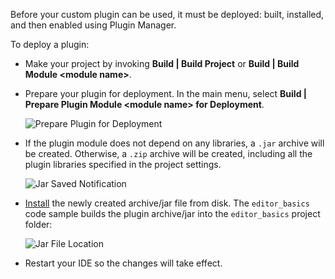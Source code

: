 [//]: # (title: Deploying a Plugin)

<!-- Copyright 2000-2020 JetBrains s.r.o. and other contributors. Use of this source code is governed by the Apache 2.0 license that can be found in the LICENSE file. -->

Before your custom plugin can be used, it must be deployed: built, installed, and then enabled using Plugin Manager.

To deploy a plugin:

* Make your project by invoking **Build \| Build Project** or **Build \| Build Module \<module name\>**.
* Prepare your plugin for deployment.
  In the main menu, select **Build \| Prepare Plugin Module \<module name\> for Deployment**.

  ![Prepare Plugin for Deployment](prepare_plugin_for_deployment.png)

* If the plugin module does not depend on any libraries, a `.jar` archive will be created.
  Otherwise, a `.zip` archive will be created, including all the plugin libraries specified in the project settings.

  ![Jar Saved Notification](jar_saved_notification.png)

* [Install](https://www.jetbrains.com/help/idea/managing-plugins.html#installing-plugins-from-disk)
  the newly created archive/jar file from disk.
  The `editor_basics` code sample builds the plugin archive/jar into the `editor_basics` project folder:

  ![Jar File Location](jar_location.png)

* Restart your IDE so the changes will take effect.